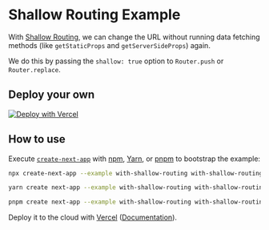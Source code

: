 # Shallow Routing Example

With [Shallow Routing](https://nextjs.org/docs/routing/shallow-routing), we can change the URL without running data fetching methods (like `getStaticProps` and `getServerSideProps`) again.

We do this by passing the `shallow: true` option to `Router.push` or `Router.replace`.

## Deploy your own

[![Deploy with Vercel](https://vercel.com/button)](https://vercel.com/new/clone?repository-url=https://github.com/vercel/next.js/tree/canary/examples/with-shallow-routing&project-name=with-shallow-routing&repository-name=with-shallow-routing)

## How to use

Execute [`create-next-app`](https://github.com/vercel/next.js/tree/canary/packages/create-next-app) with [npm](https://docs.npmjs.com/cli/init), [Yarn](https://yarnpkg.com/lang/en/docs/cli/create/), or [pnpm](https://pnpm.io) to bootstrap the example:

```bash
npx create-next-app --example with-shallow-routing with-shallow-routing-app
```

```bash
yarn create next-app --example with-shallow-routing with-shallow-routing-app
```

```bash
pnpm create next-app --example with-shallow-routing with-shallow-routing-app
```

Deploy it to the cloud with [Vercel](https://vercel.com/new?utm_source=github&utm_medium=readme&utm_campaign=next-example) ([Documentation](https://nextjs.org/docs/deployment)).

